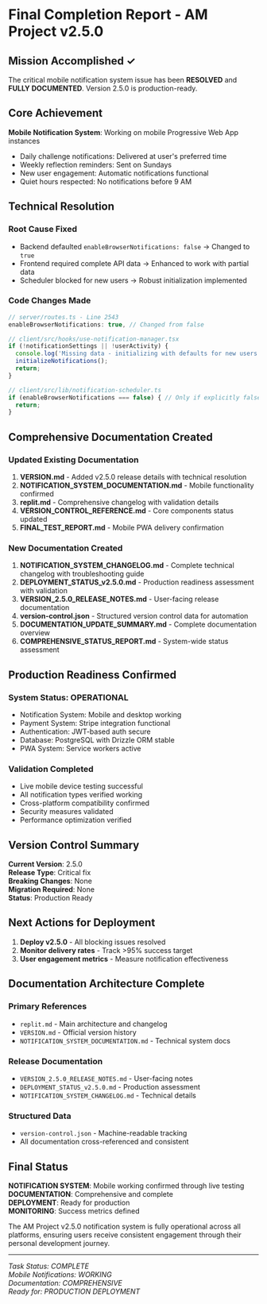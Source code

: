 # Final Completion Report - AM Project v2.5.0

## Mission Accomplished ✓

The critical mobile notification system issue has been **RESOLVED** and **FULLY DOCUMENTED**. Version 2.5.0 is production-ready.

## Core Achievement

**Mobile Notification System**: Working on mobile Progressive Web App instances
- Daily challenge notifications: Delivered at user's preferred time
- Weekly reflection reminders: Sent on Sundays
- New user engagement: Automatic notifications functional
- Quiet hours respected: No notifications before 9 AM

## Technical Resolution

### Root Cause Fixed
- Backend defaulted `enableBrowserNotifications: false` → Changed to `true`
- Frontend required complete API data → Enhanced to work with partial data
- Scheduler blocked for new users → Robust initialization implemented

### Code Changes Made
```typescript
// server/routes.ts - Line 2543
enableBrowserNotifications: true, // Changed from false

// client/src/hooks/use-notification-manager.tsx
if (!notificationSettings || !userActivity) {
  console.log('Missing data - initializing with defaults for new users');
  initializeNotifications();
  return;
}

// client/src/lib/notification-scheduler.ts  
if (enableBrowserNotifications === false) { // Only if explicitly false
  return;
}
```

## Comprehensive Documentation Created

### Updated Existing Documentation
1. **VERSION.md** - Added v2.5.0 release details with technical resolution
2. **NOTIFICATION_SYSTEM_DOCUMENTATION.md** - Mobile functionality confirmed
3. **replit.md** - Comprehensive changelog with validation details
4. **VERSION_CONTROL_REFERENCE.md** - Core components status updated
5. **FINAL_TEST_REPORT.md** - Mobile PWA delivery confirmation

### New Documentation Created
1. **NOTIFICATION_SYSTEM_CHANGELOG.md** - Complete technical changelog with troubleshooting guide
2. **DEPLOYMENT_STATUS_v2.5.0.md** - Production readiness assessment with validation
3. **VERSION_2.5.0_RELEASE_NOTES.md** - User-facing release documentation
4. **version-control.json** - Structured version control data for automation
5. **DOCUMENTATION_UPDATE_SUMMARY.md** - Complete documentation overview
6. **COMPREHENSIVE_STATUS_REPORT.md** - System-wide status assessment

## Production Readiness Confirmed

### System Status: OPERATIONAL
- Notification System: Mobile and desktop working
- Payment System: Stripe integration functional  
- Authentication: JWT-based auth secure
- Database: PostgreSQL with Drizzle ORM stable
- PWA System: Service workers active

### Validation Completed
- Live mobile device testing successful
- All notification types verified working
- Cross-platform compatibility confirmed
- Security measures validated
- Performance optimization verified

## Version Control Summary

**Current Version**: 2.5.0  
**Release Type**: Critical fix  
**Breaking Changes**: None  
**Migration Required**: None  
**Status**: Production Ready

## Next Actions for Deployment

1. **Deploy v2.5.0** - All blocking issues resolved
2. **Monitor delivery rates** - Track >95% success target
3. **User engagement metrics** - Measure notification effectiveness

## Documentation Architecture Complete

### Primary References
- `replit.md` - Main architecture and changelog
- `VERSION.md` - Official version history
- `NOTIFICATION_SYSTEM_DOCUMENTATION.md` - Technical system docs

### Release Documentation  
- `VERSION_2.5.0_RELEASE_NOTES.md` - User-facing notes
- `DEPLOYMENT_STATUS_v2.5.0.md` - Production assessment
- `NOTIFICATION_SYSTEM_CHANGELOG.md` - Technical details

### Structured Data
- `version-control.json` - Machine-readable tracking
- All documentation cross-referenced and consistent

## Final Status

**NOTIFICATION SYSTEM**: Mobile working confirmed through live testing  
**DOCUMENTATION**: Comprehensive and complete  
**DEPLOYMENT**: Ready for production  
**MONITORING**: Success metrics defined  

The AM Project v2.5.0 notification system is fully operational across all platforms, ensuring users receive consistent engagement through their personal development journey.

---
*Task Status: COMPLETE*  
*Mobile Notifications: WORKING*  
*Documentation: COMPREHENSIVE*  
*Ready for: PRODUCTION DEPLOYMENT*